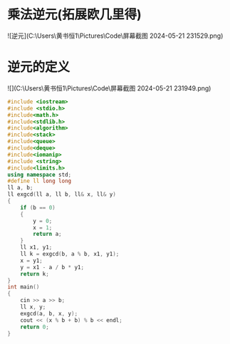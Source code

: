 # 乘法逆元(拓展欧几里得)

![逆元](C:\Users\黄书恒1\Pictures\Code\屏幕截图 2024-05-21 231529.png)

# 逆元的定义

![](C:\Users\黄书恒1\Pictures\Code\屏幕截图 2024-05-21 231949.png)

```c++
#include <iostream>
#include <stdio.h>
#include<math.h>
#include<stdlib.h>
#include<algorithm>
#include<stack>
#include<queue>
#include<deque>
#include<iomanip>
#include <string>
#include<limits.h>
using namespace std;
#define ll long long
ll a, b;
ll exgcd(ll a, ll b, ll& x, ll& y)
{
	if (b == 0)
	{
		y = 0;
		x = 1;
		return a;
	}
	ll x1, y1;
	ll k = exgcd(b, a % b, x1, y1);
	x = y1;
	y = x1 - a / b * y1;
	return k;
}
int main()
{
	cin >> a >> b;
	ll x, y;
	exgcd(a, b, x, y);
	cout << (x % b + b) % b << endl;
	return 0;
}
```

